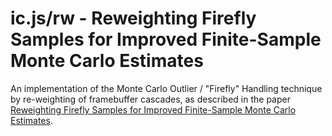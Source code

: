 # ic.js/rw - Reweighting Firefly Samples for Improved Finite-Sample Monte Carlo Estimates

An implementation of the Monte Carlo Outlier / "Firefly" Handling
technique by re-weighting of framebuffer cascades, as described in
the paper
[Reweighting Firefly Samples for Improved Finite-Sample Monte Carlo Estimates](https://cg.ivd.kit.edu/rwmc.php).
